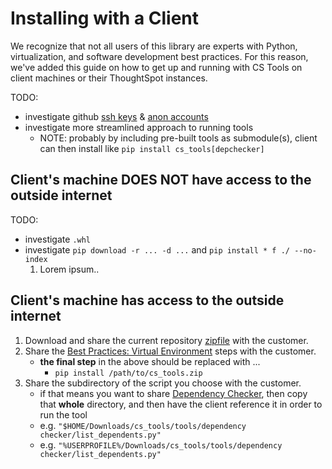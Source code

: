 # Installing with a Client

We recognize that not all users of this library are experts with Python, virtualization,
and software development best practices. For this reason, we've added this guide on how
to get up and running with CS Tools on client machines or their ThoughtSpot instances.

TODO:
- investigate github [ssh keys](https://docs.github.com/en/github/authenticating-to-github/generating-a-new-ssh-key-and-adding-it-to-the-ssh-agent) & [anon accounts](https://stackoverflow.com/a/45547413)
- investigate more streamlined approach to running tools
    - NOTE: probably by including pre-built tools as submodule(s), client can then
      install like `pip install cs_tools[depchecker]`

## Client's machine DOES NOT have access to the outside internet

TODO:
- investigate `.whl`
- investigate `pip download -r ... -d ...` and `pip install * f ./ --no-index`
  1. Lorem ipsum..

## Client's machine has access to the outside internet

1. Download and share the current repository [zipfile][master-zip] with the customer.
2. Share the [Best Practices: Virtual Environment][bp-venv] steps with the customer.
    - **the final step** in the above should be replaced with ...
        - `pip install /path/to/cs_tools.zip`
3. Share the subdirectory of the script you choose with the customer.
    - if that means you want to share [Dependency Checker][tool-depchecker], then copy
      that **whole** directory, and then have the client reference it in order to run
      the tool
    - e.g. `"$HOME/Downloads/cs_tools/tools/dependency checker/list_dependents.py"`
    - e.g. `"%USERPROFILE%/Downloads/cs_tools/tools/dependency checker/list_dependents.py"`

[master-zip]: https://github.com/thoughtspot/cs_tools/archive/master.zip
[bp-venv]: https://github.com/thoughtspot/cs_tools/best-practices/virtual-environment.md
[tool-depchecker]: https://github.com/thoughtspot/cs_tools/tree/master/tools/dependency%20checker
